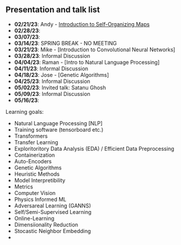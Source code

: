 ## Presentation and talk list
- **02/21/23**: Andy - [Introduction to Self-Organizing Maps](https://github.com/UNH-Machine-Learning-in-Space-Physics/newb_som)
- **02/28/23**:
- **03/07/23**:
- **03/14/23**: SPRING BREAK - NO MEETING
- **03/21/23**: Mike - [Introduction to Convolutional Neural Networks]
- **03/28/23**: Informal Discussion
- **04/04/23**: Raman - [Intro to Natural Language Processing]
- **04/11/23**: Informal Discussion
- **04/18/23**: Jose - [Genetic Algorithms]
- **04/25/23**: Informal Discussion
- **05/02/23**: Invited talk: Satanu Ghosh
- **05/09/23**: Informal Discussion
- **05/16/23**: 


Learning goals:
- Natural Language Processing [NLP]
- Training software (tensorboard etc.)
- Transformers
- Transfer Learning
- Exploritoritory Data Analysis (EDA) / Efficient Data Preprocessing
- Containerization 
- Auto-Encoders
- Genetic Algorithms
- Heuristic Methods
- Model Interpretibility
- Metrics
- Computer Vision
- Physics Informed ML
- Adversareal Learning (GANNS)
- Self/Semi-Supervised Learning
- Online-Learning
- Dimensiionality Reduction
- Stocastic Neighbor Embedding
- 
